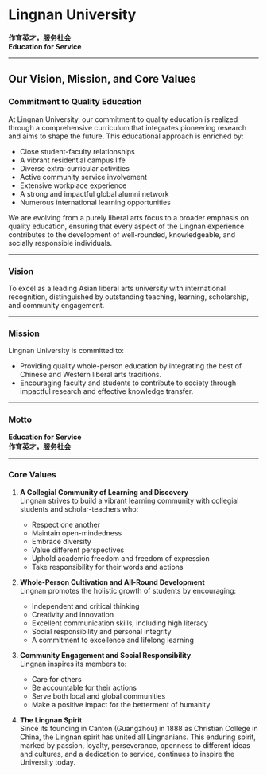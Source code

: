 # Lingnan University  
**作育英才，服务社会**  
**Education for Service**

---

## Our Vision, Mission, and Core Values

### Commitment to Quality Education

At Lingnan University, our commitment to quality education is realized through a comprehensive curriculum that integrates pioneering research and aims to shape the future. This educational approach is enriched by:

- Close student-faculty relationships  
- A vibrant residential campus life  
- Diverse extra-curricular activities  
- Active community service involvement  
- Extensive workplace experience  
- A strong and impactful global alumni network  
- Numerous international learning opportunities  

We are evolving from a purely liberal arts focus to a broader emphasis on quality education, ensuring that every aspect of the Lingnan experience contributes to the development of well-rounded, knowledgeable, and socially responsible individuals.

---

### Vision

To excel as a leading Asian liberal arts university with international recognition, distinguished by outstanding teaching, learning, scholarship, and community engagement.

---

### Mission

Lingnan University is committed to:

- Providing quality whole-person education by integrating the best of Chinese and Western liberal arts traditions.  
- Encouraging faculty and students to contribute to society through impactful research and effective knowledge transfer.

---

### Motto

**Education for Service**  
**作育英才，服务社会**

---

### Core Values

1. **A Collegial Community of Learning and Discovery**  
   Lingnan strives to build a vibrant learning community with collegial students and scholar-teachers who:  
   - Respect one another  
   - Maintain open-mindedness  
   - Embrace diversity  
   - Value different perspectives  
   - Uphold academic freedom and freedom of expression  
   - Take responsibility for their words and actions  

2. **Whole-Person Cultivation and All-Round Development**  
   Lingnan promotes the holistic growth of students by encouraging:  
   - Independent and critical thinking  
   - Creativity and innovation  
   - Excellent communication skills, including high literacy  
   - Social responsibility and personal integrity  
   - A commitment to excellence and lifelong learning  

3. **Community Engagement and Social Responsibility**  
   Lingnan inspires its members to:  
   - Care for others  
   - Be accountable for their actions  
   - Serve both local and global communities  
   - Make a positive impact for the betterment of humanity  

4. **The Lingnan Spirit**  
   Since its founding in Canton (Guangzhou) in 1888 as Christian College in China, the Lingnan spirit has united all Lingnanians. This enduring spirit, marked by passion, loyalty, perseverance, openness to different ideas and cultures, and a dedication to service, continues to inspire the University today.
